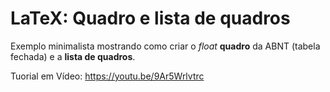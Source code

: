 # LaTeX: Quadro e lista de quadros

Exemplo minimalista mostrando como criar o *float* **quadro** da ABNT (tabela fechada) e a **lista de quadros**.

Tuorial em Vídeo: https://youtu.be/9Ar5Wrlvtrc
